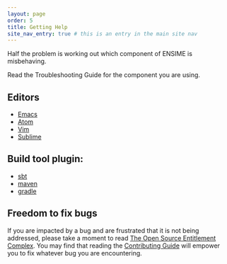 ```yaml
---
layout: page
order: 5
title: Getting Help
site_nav_entry: true # this is an entry in the main site nav
---
```


Half the problem is working out which component of ENSIME is misbehaving.

Read the Troubleshooting Guide for the component you are using.

## Editors

- [Emacs](/editors/emacs/troubleshooting/)
- [Atom](/editors/atom/troubleshooting/)
- [Vim](/editors/vim/troubleshooting/)
- [Sublime](/editors/sublime/troubleshooting/)

## Build tool plugin:

- [sbt](/build_tools/sbt/#troubleshooting)
- [maven](/build_tools/maven/#troubleshooting)
- [gradle](/build_tools/gradle/#troubleshooting)

## Freedom to fix bugs

If you are impacted by a bug and are frustrated that it is not being addressed, please take a moment to read [The Open Source Entitlement Complex](https://medium.com/@fommil/the-open-source-entitlement-complex-bcb718e2326d#.tvgf7fn0v). You may find that reading the [Contributing Guide](/contributing) will empower you to fix whatever bug you are encountering.

